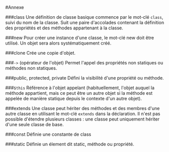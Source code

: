 #Annexe

###class
Une définition de classe basique commence par le mot-clé `class`, suivi du nom de la classe. 
Suit une paire d'accolades contenant la définition des propriétés et des méthodes appartenant à la classe.

###new
Pour créer une instance d'une classe, le mot-clé new doit être utilisé. 
Un objet sera alors systématiquement créé.

###clone
Crée une copie d'objet.

###`->` (opérateur de l'objet)
Permet l'appel des propriétés non statiques ou méthodes non statiques.

###public, protected, private
Défini la visibilité d'une propriété ou méthode.

###`$this`
Référence à l'objet appelant (habituellement, l'objet auquel la méthode appartient, mais ce peut être un autre objet si la méthode est appelée de manière statique depuis le contexte d'un autre objet).

###extends
Une classe peut hériter des méthodes et des membres d'une autre classe en utilisant le mot-clé `extends` dans la déclaration.
Il n'est pas possible d'étendre plusieurs classes : une classe peut uniquement hériter d'une seule classe de base.

###const
Définie une constante de class

###static
Définie un élement dit static, méthode ou propriété.


